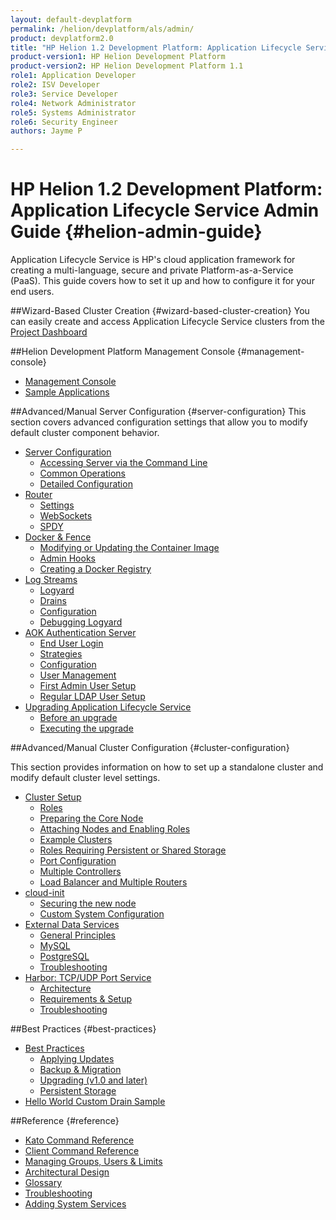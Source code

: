 ```yaml
---
layout: default-devplatform
permalink: /helion/devplatform/als/admin/
product: devplatform2.0
title: "HP Helion 1.2 Development Platform: Application Lifecycle Service Admin Guide "
product-version1: HP Helion Development Platform
product-version2: HP Helion Development Platform 1.1
role1: Application Developer
role2: ISV Developer 
role3: Service Developer
role4: Network Administrator
role5: Systems Administrator 
role6: Security Engineer
authors: Jayme P

---
```

<!--UNDER REVISION-->

# HP Helion 1.2 Development Platform: Application Lifecycle Service Admin Guide {#helion-admin-guide}


Application Lifecycle Service is HP's cloud application framework for creating a
multi-language, secure and private Platform-as-a-Service (PaaS). This
guide covers how to set it up and how to configure it for your end
users.

##Wizard-Based Cluster Creation {#wizard-based-cluster-creation}
You can easily create and access Application Lifecycle Service clusters from the [Project Dashboard](/helion/devplatform/deploy/)       


##Helion Development Platform Management Console {#management-console}

-   [Management Console](/helion/devplatform/als/user/console/#management-console)
-   [Sample Applications](console/app-store)

##Advanced/Manual Server Configuration {#server-configuration}
This section covers advanced configuration settings that allow you to modify default cluster component behavior. 

-   [Server Configuration](/helion/devplatform/als/admin/server/)
    -   [Accessing Server via the Command
        Line](/helion/devplatform/als/admin/server/#accessing-server-via-the-command-line)
    -   [Common Operations](/helion/devplatform/als/admin/server/#common-operations)
    -   [Detailed
        Configuration](/helion/devplatform/als/admin/server/#detailed-configuration)
-   [Router](/helion/devplatform/als/admin/server/router/)
    -   [Settings](/helion/devplatform/als/admin/server/router/#settings)
    -   [WebSockets](/helion/devplatform/als/admin/server/router/#websockets)
    -   [SPDY](/helion/devplatform/als/admin/server/router/#router-spdy)
-   [Docker & Fence](/helion/devplatform/als/admin/server/docker/)
    -   [Modifying or Updating the Container
        Image](/helion/devplatform/als/admin/server/docker/#modifying-or-updating-the-container-image)
    -   [Admin Hooks](/helion/devplatform/als/admin/server/docker/#admin-hooks)
    -   [Creating a Docker
        Registry](/helion/devplatform/als/admin/server/docker/#creating-a-docker-registry)
-   [Log Streams](/helion/devplatform/als/admin/server/logging/)
    -   [Logyard](/helion/devplatform/als/admin/server/logging/#logyard)
    -   [Drains](/helion/devplatform/als/admin/server/logging/#drains)
    -   [Configuration](/helion/devplatform/als/admin/server/logging/#configuration)
    -   [Debugging Logyard](/helion/devplatform/als/admin/server/logging/#debugging-logyard)
-   [AOK Authentication Server](/helion/devplatform/als/admin/server/aok/)
    -   [End User Login](/helion/devplatform/als/admin/server/aok/#end-user-login)
    -   [Strategies](/helion/devplatform/als/admin/server/aok/#strategies)
    -   [Configuration](/helion/devplatform/als/admin/server/aok/#configuration)
    -   [User Management](/helion/devplatform/als/admin/server/aok/#user-management)
    -   [First Admin User Setup](/helion/devplatform/als/admin/server/aok/#first-admin-user-setup)
    -   [Regular LDAP User
        Setup](/helion/devplatform/als/admin/server/aok/#regular-ldap-user-setup)
-   [Upgrading Application Lifecycle Service](/helion/devplatform/als/admin/server/upgrade/)
    -   [Before an upgrade](/helion/devplatform/als/admin/server/upgrade/#before-an-upgrade)
    -   [Executing the
        upgrade](/helion/devplatform/als/admin/server/upgrade/#executing-the-upgrade)

##Advanced/Manual Cluster Configuration {#cluster-configuration}

This section provides information on how to set up a standalone cluster and modify default cluster level settings.

-   [Cluster Setup](/helion/devplatform/als/admin/cluster/)
    -   [Roles](/helion/devplatform/als/admin/cluster/#roles)
    -   [Preparing the Core
        Node](/helion/devplatform/als/admin/cluster/#preparing-the-core-node)
    -   [Attaching Nodes and Enabling
        Roles](/helion/devplatform/als/admin/cluster/#attaching-nodes-and-enabling-roles)
    -   [Example Clusters](/helion/devplatform/als/admin/cluster/#example-clusters)
    -   [Roles Requiring Persistent or Shared
        Storage](/helion/devplatform/als/admin/cluster/#roles-requiring-persistent-or-shared-storage)
    -   [Port Configuration](/helion/devplatform/als/admin/cluster/#port-configuration)
    -   [Multiple Controllers](/helion/devplatform/als/admin/cluster/#multiple-controllers)
    -   [Load Balancer and Multiple
        Routers](/helion/devplatform/als/admin/cluster/#load-balancer-and-multiple-routers)
-   [cloud-init](/helion/devplatform/als/admin/cluster/cloud-init/)
    -   [Securing the new
        node](/helion/devplatform/als/admin/cluster/cloud-init/#securing-the-new-node)
    -   [Custom System
        Configuration](/helion/devplatform/als/admin/cluster/cloud-init/#custom-system-configuration)
-   [External Data Services](/helion/devplatform/als/admin/cluster/external-db/)
    -   [General
        Principles](/helion/devplatform/als/admin/cluster/external-db/#general-principles)
    -   [MySQL](/helion/devplatform/als/admin/cluster/external-db/#mysql)
    -   [PostgreSQL](/helion/devplatform/als/admin/cluster/external-db/#postgresql)
    -   [Troubleshooting](/helion/devplatform/als/admin/cluster/external-db/#troubleshooting)
-   [Harbor: TCP/UDP Port Service](/helion/devplatform/als/admin/cluster/harbor/)
    -   [Architecture](/helion/devplatform/als/admin/cluster/harbor/#architecture)
    -   [Requirements & Setup](/helion/devplatform/als/admin/cluster/harbor/#requirements-setup)
    -   [Troubleshooting](/helion/devplatform/als/admin/cluster/harbor/#troubleshooting)

##Best Practices {#best-practices}

-   [Best Practices](/helion/devplatform/als/admin/best-practices/)
    -   [Applying Updates](/helion/devplatform/als/admin/best-practices/#applying-updates)
    -   [Backup & Migration](/helion/devplatform/als/admin/best-practices/#backup-migration)
    -   [Upgrading (v1.0 and
        later)](/helion/devplatform/als/admin/best-practices/#upgrade)
	- [Persistent
        Storage](/helion/devplatform/als/admin/best-practices/#storage)
- [Hello World Custom Drain Sample](/helion/devplatform/als/admin/best-practices/logging-examples/#hello-world-custom-drain)

##Reference {#reference}
-   [Kato Command Reference](/helion/devplatform/als/admin/reference/kato-ref/)
-   [Client Command Reference](/helion/devplatform/als/user/reference/client-ref/)
-   [Managing Groups, Users & Limits](/helion/devplatform/als/user/deploy/orgs-spaces/#orgs-spaces)
-   [Architectural Design](/helion/devplatform/als/admin/reference/architecture/)
-   [Glossary](/helion/devplatform/als/user/reference/glossary/)
-   [Troubleshooting](/helion/devplatform/als/admin/reference/troubleshoot/)
-   [Adding System Services](/helion/devplatform/als/admin/reference/add-service/)


